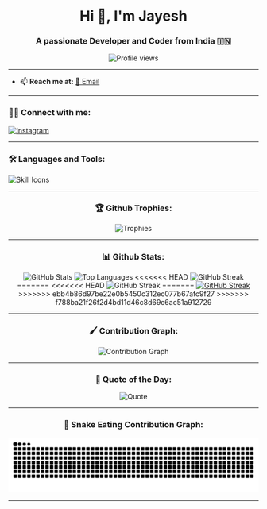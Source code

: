 <h1 align="center">Hi 👋, I'm Jayesh</h1>
<h3 align="center">A passionate Developer and Coder from India 🇮🇳</h3>

<p align="center">
  <img src="https://komarev.com/ghpvc/?username=jv2350&label=Profile%20views&color=0e75b6&style=flat" alt="Profile views" />
</p>

---

- 📫 **Reach me at:**
  [📧 Email](mailto:jv393619@gmail.com)

---

<h3 align="left">🧑‍💻 Connect with me:</h3>
<p align="left">
  <a href="https://instagram.com/_btw_i_m_jayesh_" target="blank">
    <img align="center" src="https://raw.githubusercontent.com/rahuldkjain/github-profile-readme-generator/master/src/images/icons/Social/instagram.svg" alt="Instagram" height="30" width="40" />
  </a>
</p>

---

<h3 align="left">🛠️ Languages and Tools:</h3>
<p align="left">
  <img src="https://skillicons.dev/icons?i=html,css,js,react,nodejs,tailwind,github,vscode" alt="Skill Icons" />
</p>

---

<h3 align="center">🏆 Github Trophies:</h3>
<p align="center">
  <img src="https://github-profile-trophy.vercel.app/?username=jv2350&theme=dracula&row=1&margin-w=15&margin-h=15" alt="Trophies" />
</p>

---

<h3 align="center">📊 Github Stats:</h3>
<p align="center">
  <img src="https://github-readme-stats.vercel.app/api?username=jv2350&show_icons=true&theme=dracula&count_private=true&include_all_commits=true&hide_border=false" height="150" alt="GitHub Stats" />
  <img src="https://github-readme-stats.vercel.app/api/top-langs/?username=jv2350&layout=compact&theme=dracula&hide_border=false&langs_count=8" height="150" alt="Top Languages" />
<<<<<<< HEAD
 <img src="https://streak-stats.demolab.com?user=jv2350&theme=dracula" alt="GitHub Streak" />
=======
<<<<<<< HEAD
 <img src="https://streak-stats.demolab.com?user=jv2350&theme=dracula" alt="GitHub Streak" />
=======
  <a href="https://git.io/streak-stats"><img src="https://streak-stats.demolab.com?user=jv2350&theme=dracula" alt="GitHub Streak" /></a>
>>>>>>> ebb4b86d97be22e0b5450c312ec077b67afc9f27
>>>>>>> f788ba21f26f2d4bd11d46c8d69c6ac51a912729
</p>

---

<h3 align="center">🖌️ Contribution Graph:</h3>
<p align="center">
  <img src="https://github-readme-activity-graph.vercel.app/graph?username=jv2350&theme=dracula" alt="Contribution Graph" />
</p>

---

<h3 align="center">🌟 Quote of the Day:</h3>
<p align="center">
  <img src="https://quotes-github-readme.vercel.app/api?type=horizontal&theme=dracula" alt="Quote" />
</p>

---

<h3 align="center">🐍 Snake Eating Contribution Graph:</h3>
<p align="center">
  <img src="https://github.com/Jv2350/Jv2350/blob/output/snake.svg" alt="Snake animation" />
</p>

---
